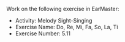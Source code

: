 Work on the following exercise in EarMaster:
- Activity: Melody Sight-Singing
- Exercise Name: Do, Re, Mi, Fa, So, La, Ti
- Exercise Number: 5.11
